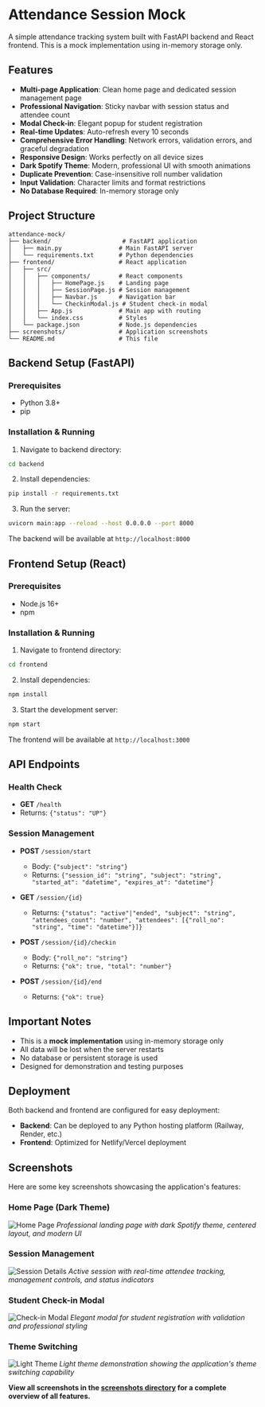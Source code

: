 # Attendance Session Mock

A simple attendance tracking system built with FastAPI backend and React frontend. This is a mock implementation using in-memory storage only.

## Features

- **Multi-page Application**: Clean home page and dedicated session management page
- **Professional Navigation**: Sticky navbar with session status and attendee count
- **Modal Check-in**: Elegant popup for student registration
- **Real-time Updates**: Auto-refresh every 10 seconds
- **Comprehensive Error Handling**: Network errors, validation errors, and graceful degradation
- **Responsive Design**: Works perfectly on all device sizes
- **Dark Spotify Theme**: Modern, professional UI with smooth animations
- **Duplicate Prevention**: Case-insensitive roll number validation
- **Input Validation**: Character limits and format restrictions
- **No Database Required**: In-memory storage only

## Project Structure

```
attendance-mock/
├── backend/                    # FastAPI application
│   ├── main.py                # Main FastAPI server
│   └── requirements.txt       # Python dependencies
├── frontend/                  # React application
│   ├── src/
│   │   ├── components/        # React components
│   │   │   ├── HomePage.js    # Landing page
│   │   │   ├── SessionPage.js # Session management
│   │   │   ├── Navbar.js      # Navigation bar
│   │   │   └── CheckinModal.js # Student check-in modal
│   │   ├── App.js             # Main app with routing
│   │   └── index.css          # Styles
│   └── package.json           # Node.js dependencies
├── screenshots/               # Application screenshots
└── README.md                  # This file
```

## Backend Setup (FastAPI)

### Prerequisites
- Python 3.8+
- pip

### Installation & Running

1. Navigate to backend directory:
```bash
cd backend
```

2. Install dependencies:
```bash
pip install -r requirements.txt
```

3. Run the server:
```bash
uvicorn main:app --reload --host 0.0.0.0 --port 8000
```

The backend will be available at `http://localhost:8000`

## Frontend Setup (React)

### Prerequisites
- Node.js 16+
- npm

### Installation & Running

1. Navigate to frontend directory:
```bash
cd frontend
```

2. Install dependencies:
```bash
npm install
```

3. Start the development server:
```bash
npm start
```

The frontend will be available at `http://localhost:3000`

## API Endpoints

### Health Check
- **GET** `/health`
- Returns: `{"status": "UP"}`

### Session Management
- **POST** `/session/start`
  - Body: `{"subject": "string"}`
  - Returns: `{"session_id": "string", "subject": "string", "started_at": "datetime", "expires_at": "datetime"}`

- **GET** `/session/{id}`
  - Returns: `{"status": "active"|"ended", "subject": "string", "attendees_count": "number", "attendees": [{"roll_no": "string", "time": "datetime"}]}`

- **POST** `/session/{id}/checkin`
  - Body: `{"roll_no": "string"}`
  - Returns: `{"ok": true, "total": "number"}`

- **POST** `/session/{id}/end`
  - Returns: `{"ok": true}`

## Important Notes

- This is a **mock implementation** using in-memory storage only
- All data will be lost when the server restarts
- No database or persistent storage is used
- Designed for demonstration and testing purposes

## Deployment

Both backend and frontend are configured for easy deployment:

- **Backend**: Can be deployed to any Python hosting platform (Railway, Render, etc.)
- **Frontend**: Optimized for Netlify/Vercel deployment

## Screenshots

Here are some key screenshots showcasing the application's features:

### Home Page (Dark Theme)
![Home Page](screenshots/home-dark.png)
*Professional landing page with dark Spotify theme, centered layout, and modern UI*

### Session Management
![Session Details](screenshots/session%20active-dark.png)
*Active session with real-time attendee tracking, management controls, and status indicators*

### Student Check-in Modal
![Check-in Modal](screenshots/checkin-modal-dark.png)
*Elegant modal for student registration with validation and professional styling*

### Theme Switching
![Light Theme](screenshots/home%20light.png)
*Light theme demonstration showing the application's theme switching capability*

**View all screenshots in the [screenshots directory](screenshots/) for a complete overview of all features.**
